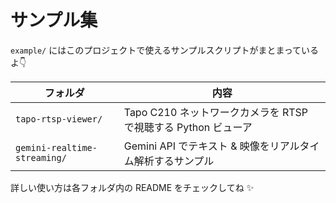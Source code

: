 # サンプル集

`example/` にはこのプロジェクトで使えるサンプルスクリプトがまとまっているよ👇

| フォルダ | 内容 |
| --- | --- |
| `tapo-rtsp-viewer/` | Tapo C210 ネットワークカメラを RTSP で視聴する Python ビューア |
| `gemini-realtime-streaming/` | Gemini API でテキスト & 映像をリアルタイム解析するサンプル |

詳しい使い方は各フォルダ内の README をチェックしてね ✨
